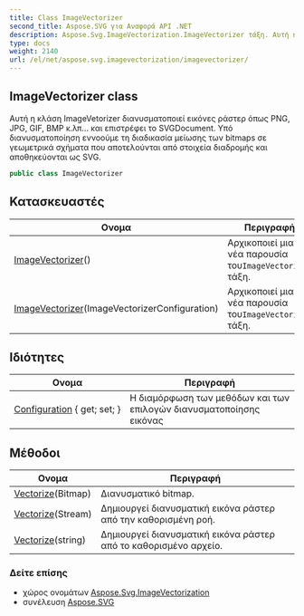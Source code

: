 ```yaml
---
title: Class ImageVectorizer
second_title: Aspose.SVG για Αναφορά API .NET
description: Aspose.Svg.ImageVectorization.ImageVectorizer τάξη. Αυτή η κλάση ImageVetorizer διανυσματοποιεί εικόνες ράστερ όπως PNG JPG GIF BMP κ.λπ... και επιστρέφει το SVGDocument. Υπό διανυσματοποίηση εννοούμε τη διαδικασία μείωσης των bitmaps σε γεωμετρικά σχήματα που αποτελούνται από στοιχεία διαδρομής και αποθηκεύονται ως SVG.
type: docs
weight: 2140
url: /el/net/aspose.svg.imagevectorization/imagevectorizer/
---
```

## ImageVectorizer class

Αυτή η κλάση ImageVetorizer διανυσματοποιεί εικόνες ράστερ όπως PNG, JPG, GIF, BMP κ.λπ... και επιστρέφει το SVGDocument. Υπό διανυσματοποίηση εννοούμε τη διαδικασία μείωσης των bitmaps σε γεωμετρικά σχήματα που αποτελούνται από στοιχεία διαδρομής και αποθηκεύονται ως SVG.

```csharp
public class ImageVectorizer
```

## Κατασκευαστές

| Ονομα | Περιγραφή |
| --- | --- |
| [ImageVectorizer](imagevectorizer/#constructor)() | Αρχικοποιεί μια νέα παρουσία του`ImageVectorizer` τάξη. |
| [ImageVectorizer](imagevectorizer/#constructor_1)(ImageVectorizerConfiguration) | Αρχικοποιεί μια νέα παρουσία του`ImageVectorizer` τάξη. |

## Ιδιότητες

| Ονομα | Περιγραφή |
| --- | --- |
| [Configuration](../../aspose.svg.imagevectorization/imagevectorizer/configuration/) { get; set; } | Η διαμόρφωση των μεθόδων και των επιλογών διανυσματοποίησης εικόνας |

## Μέθοδοι

| Ονομα | Περιγραφή |
| --- | --- |
| [Vectorize](../../aspose.svg.imagevectorization/imagevectorizer/vectorize/#vectorize)(Bitmap) | Διανυσματικό bitmap. |
| [Vectorize](../../aspose.svg.imagevectorization/imagevectorizer/vectorize/#vectorize_1)(Stream) | Δημιουργεί διανυσματική εικόνα ράστερ από την καθορισμένη ροή. |
| [Vectorize](../../aspose.svg.imagevectorization/imagevectorizer/vectorize/#vectorize_2)(string) | Δημιουργεί διανυσματική εικόνα ράστερ από το καθορισμένο αρχείο. |

### Δείτε επίσης

* χώρος ονομάτων [Aspose.Svg.ImageVectorization](../../aspose.svg.imagevectorization/)
* συνέλευση [Aspose.SVG](../../)


